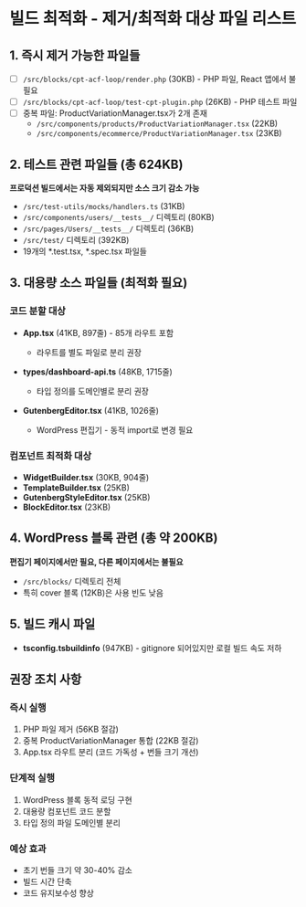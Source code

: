 # 빌드 최적화 - 제거/최적화 대상 파일 리스트

## 1. 즉시 제거 가능한 파일들
- [ ] `/src/blocks/cpt-acf-loop/render.php` (30KB) - PHP 파일, React 앱에서 불필요
- [ ] `/src/blocks/cpt-acf-loop/test-cpt-plugin.php` (26KB) - PHP 테스트 파일
- [ ] 중복 파일: ProductVariationManager.tsx가 2개 존재
  - `/src/components/products/ProductVariationManager.tsx` (22KB)
  - `/src/components/ecommerce/ProductVariationManager.tsx` (23KB)

## 2. 테스트 관련 파일들 (총 624KB)
**프로덕션 빌드에서는 자동 제외되지만 소스 크기 감소 가능**
- `/src/test-utils/mocks/handlers.ts` (31KB)
- `/src/components/users/__tests__/` 디렉토리 (80KB)
- `/src/pages/Users/__tests__/` 디렉토리 (36KB)
- `/src/test/` 디렉토리 (392KB)
- 19개의 *.test.tsx, *.spec.tsx 파일들

## 3. 대용량 소스 파일들 (최적화 필요)
### 코드 분할 대상
- **App.tsx** (41KB, 897줄) - 85개 라우트 포함
  - 라우트를 별도 파일로 분리 권장
  
- **types/dashboard-api.ts** (48KB, 1715줄)
  - 타입 정의를 도메인별로 분리 권장
  
- **GutenbergEditor.tsx** (41KB, 1026줄)
  - WordPress 편집기 - 동적 import로 변경 필요

### 컴포넌트 최적화 대상
- **WidgetBuilder.tsx** (30KB, 904줄)
- **TemplateBuilder.tsx** (25KB)
- **GutenbergStyleEditor.tsx** (25KB)
- **BlockEditor.tsx** (23KB)

## 4. WordPress 블록 관련 (총 약 200KB)
**편집기 페이지에서만 필요, 다른 페이지에서는 불필요**
- `/src/blocks/` 디렉토리 전체
- 특히 cover 블록 (12KB)은 사용 빈도 낮음

## 5. 빌드 캐시 파일
- **tsconfig.tsbuildinfo** (947KB) - gitignore 되어있지만 로컬 빌드 속도 저하

## 권장 조치 사항

### 즉시 실행
1. PHP 파일 제거 (56KB 절감)
2. 중복 ProductVariationManager 통합 (22KB 절감)
3. App.tsx 라우트 분리 (코드 가독성 + 번들 크기 개선)

### 단계적 실행
1. WordPress 블록 동적 로딩 구현
2. 대용량 컴포넌트 코드 분할
3. 타입 정의 파일 도메인별 분리

### 예상 효과
- 초기 번들 크기 약 30-40% 감소
- 빌드 시간 단축
- 코드 유지보수성 향상